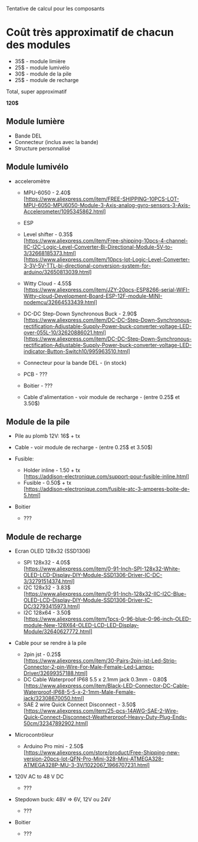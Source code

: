 
Tentative de calcul pour les composants


# Coût très approximatif de chacun des modules

  - 35$ - module limière
  - 25$ - module lumivélo
  - 30$ - module de la pile
  - 25$ - module de recharge

Total, super approximatif

  **120$**

## Module lumière

  - Bande DEL
  - Connecteur (inclus avec la bande)
  - Structure personnalisé

## Module lumivélo

  - acceleromètre

    - MPU-6050 - 2.40$
      <br>[https://www.aliexpress.com/item/FREE-SHIPPING-10PCS-LOT-MPU-6050-MPU6050-Module-3-Axis-analog-gyro-sensors-3-Axis-Accelerometer/1095345862.html]

    - ESP

    - Level shifter - 0.35$
      <br>[https://www.aliexpress.com/item/Free-shipping-10pcs-4-channel-IIC-I2C-Logic-Level-Converter-Bi-Directional-Module-5V-to-3/32668185373.html]
      <br>[https://www.aliexpress.com/item/10pcs-lot-Logic-Level-Converter-3-3V-5V-TTL-bi-directional-conversion-system-for-arduino/32650813039.html]

    - Witty Cloud - 4.55$
      <br>[https://www.aliexpress.com/item/JZY-20pcs-ESP8266-serial-WIFI-Witty-cloud-Development-Board-ESP-12F-module-MINI-nodemcu/32664533439.html]

    - DC-DC Step-Down Synchronous Buck - 2.90$
      <br>[https://www.aliexpress.com/item/DC-DC-Step-Down-Synchronous-rectification-Adjustable-Supply-Power-buck-converter-voltage-LED-over-055L-10/32620886021.html]
      <br>[https://www.aliexpress.com/item/DC-DC-Step-Down-Synchronous-rectification-Adjustable-Supply-Power-buck-converter-voltage-LED-indicator-Button-Switch10/995963510.html]

    - Connecteur pour la bande DEL - (in stock)

    - PCB - ???

    - Boitier - ???

    - Cable d'alimentation - voir module de recharge - (entre 0.25$ et 3.50$)

## Module de la pile

  - Pile au plomb 12V: 16$ + tx

  - Cable - voir module de recharge - (entre 0.25$ et 3.50$)

  - Fusible:

    - Holder inline - 1.50 + tx
      <br>[https://addison-electronique.com/support-pour-fusible-inline.html]
    - Fusible - 0.50$ + tx
      <br>[https://addison-electronique.com/fusible-atc-3-amperes-boite-de-5.html]

  - Boitier

    - ???

## Module de recharge

  - Ecran OLED 128x32 (SSD1306)

    - SPI 128x32 - 4.05$
      <br>[https://www.aliexpress.com/item/0-91-Inch-SPI-128x32-White-OLED-LCD-Display-DIY-Module-SSD1306-Driver-IC-DC-3/32791514374.html]
    - I2C 128x32 - 3.83$
      <br>[https://www.aliexpress.com/item/0-91-Inch-128x32-IIC-I2C-Blue-OLED-LCD-Display-DIY-Module-SSD1306-Driver-IC-DC/32793415973.html]
    - I2C 128x64 - 3.50$
      <br>[https://www.aliexpress.com/item/1pcs-0-96-blue-0-96-inch-OLED-module-New-128X64-OLED-LCD-LED-Display-Module/32640627772.html]

  - Cable pour se rendre à la pile

    - 2pin jst - 0.25$
      <br>[https://www.aliexpress.com/item/30-Pairs-2pin-jst-Led-Strip-Connector-2-pin-Wire-For-Male-Female-Led-Lamps-Driver/32699357188.html]
    - DC Cable Waterproof IP68 5.5 x 2.1mm jack 0.3mm - 0.80$
      <br>[https://www.aliexpress.com/item/Black-LED-Connector-DC-Cable-Waterproof-IP68-5-5-x-2-1mm-Male-Female-jack/32308670050.html]
    - SAE 2 wire Quick Connect Disconnect - 3.50$
      <br>[https://www.aliexpress.com/item/25-pcs-14AWG-SAE-2-Wire-Quick-Connect-Disconnect-Weatherproof-Heavy-Duty-Plug-Ends-50cm/32347892902.html]

  - Microcontrôleur

    - Arduino Pro mini - 2.50$
      <br>[https://www.aliexpress.com/store/product/Free-Shipping-new-version-20pcs-lot-QFN-Pro-Mini-328-Mini-ATMEGA328-ATMEGA328P-MU-3-3V/1022067_1966707231.html]

  - 120V AC to 48 V DC

    - ???

  - Stepdown buck: 48V => 6V, 12V ou 24V

    - ???

  - Boitier

    - ???
